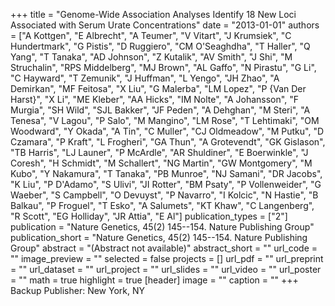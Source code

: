 +++
title = "Genome-Wide Association Analyses Identify 18 New Loci Associated with Serum Urate Concentrations"
date = "2013-01-01"
authors = ["A Kottgen", "E Albrecht", "A Teumer", "V Vitart", "J Krumsiek", "C Hundertmark", "G Pistis", "D Ruggiero", "CM O'Seaghdha", "T Haller", "Q Yang", "T Tanaka", "AD Johnson", "Z Kutalik", "AV Smith", "J Shi", "M Struchalin", "RPS Middelberg", "MJ Brown", "AL Gaffo", "N Pirastu", "G Li", "C Hayward", "T Zemunik", "J Huffman", "L Yengo", "JH Zhao", "A Demirkan", "MF Feitosa", "X Liu", "G Malerba", "LM Lopez", "P {Van Der Harst}", "X Li", "ME Kleber", "AA Hicks", "IM Nolte", "A Johansson", "F Murgia", "SH Wild", "SJL Bakker", "JF Peden", "A Dehghan", "M Steri", "A Tenesa", "V Lagou", "P Salo", "M Mangino", "LM Rose", "T Lehtimaki", "OM Woodward", "Y Okada", "A Tin", "C Muller", "CJ Oldmeadow", "M Putku", "D Czamara", "P Kraft", "L Frogheri", "GA Thun", "A Grotevendt", "GK Gislason", "TB Harris", "LJ Launer", "P McArdle", "AR Shuldiner", "E Boerwinkle", "J Coresh", "H Schmidt", "M Schallert", "NG Martin", "GW Montgomery", "M Kubo", "Y Nakamura", "T Tanaka", "PB Munroe", "NJ Samani", "DR Jacobs", "K Liu", "P D'Adamo", "S Ulivi", "JI Rotter", "BM Psaty", "P Vollenweider", "G Waeber", "S Campbell", "O Devuyst", "P Navarro", "I Kolcic", "N Hastie", "B Balkau", "P Froguel", "T Esko", "A Salumets", "KT Khaw", "C Langenberg", "R Scott", "EG Holliday", "JR Attia", "E Al"]
publication_types = ["2"]
publication = "Nature Genetics, 45(2) 145--154. Nature Publishing Group"
publication_short = "Nature Genetics, 45(2) 145--154. Nature Publishing Group"
abstract = "(Abstract not available)"
abstract_short = ""
url_code = ""
image_preview = ""
selected = false
projects = []
url_pdf = ""
url_preprint = ""
url_dataset = ""
url_project = ""
url_slides = ""
url_video = ""
url_poster = ""
math = true
highlight = true
[header]
image = ""
caption = ""
+++
Backup Publisher: New York, NY
